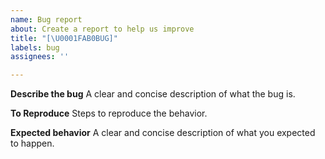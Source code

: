```yaml
---
name: Bug report
about: Create a report to help us improve
title: "[\U0001FAB0BUG]"
labels: bug
assignees: ''

---
```


**Describe the bug**
A clear and concise description of what the bug is.

**To Reproduce**
Steps to reproduce the behavior. 

**Expected behavior**
A clear and concise description of what you expected to happen.
